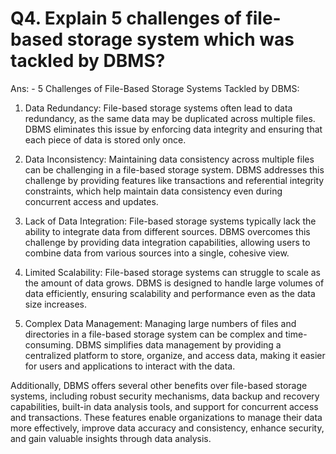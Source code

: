 # Q4. Explain 5 challenges of file-based storage system which was tackled by DBMS?

Ans: - 5 Challenges of File-Based Storage Systems Tackled by DBMS:

1. Data Redundancy: File-based storage systems often lead to data redundancy, as the same data may be duplicated across multiple files. DBMS eliminates this issue by enforcing data integrity and ensuring that each piece of data is stored only once.

2. Data Inconsistency: Maintaining data consistency across multiple files can be challenging in a file-based storage system. DBMS addresses this challenge by providing features like transactions and referential integrity constraints, which help maintain data consistency even during concurrent access and updates.

3. Lack of Data Integration: File-based storage systems typically lack the ability to integrate data from different sources. DBMS overcomes this challenge by providing data integration capabilities, allowing users to combine data from various sources into a single, cohesive view.

4. Limited Scalability: File-based storage systems can struggle to scale as the amount of data grows. DBMS is designed to handle large volumes of data efficiently, ensuring scalability and performance even as the data size increases.

5. Complex Data Management: Managing large numbers of files and directories in a file-based storage system can be complex and time-consuming. DBMS simplifies data management by providing a centralized platform to store, organize, and access data, making it easier for users and applications to interact with the data.

Additionally, DBMS offers several other benefits over file-based storage systems, including robust security mechanisms, data backup and recovery capabilities, built-in data analysis tools, and support for concurrent access and transactions. These features enable organizations to manage their data more effectively, improve data accuracy and consistency, enhance security, and gain valuable insights through data analysis.
